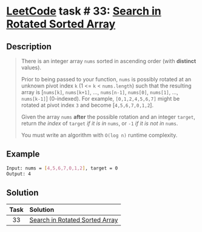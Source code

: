 # [LeetCode][leetcode] task # 33: [Search in Rotated Sorted Array][task]

Description
-----------

> There is an integer array `nums` sorted in ascending order
> (with **distinct** values).
> 
> Prior to being passed to your function,
> `nums` is possibly rotated at an unknown pivot index `k`
> (1 <= `k` < `nums.length`) such that the resulting array is
> [`nums[k]`, `nums[k+1]`, ..., `nums[n-1]`,
>  `nums[0]`, `nums[1]`, ..., `nums[k-1]`] (0-indexed).
> For example, `[0,1,2,4,5,6,7]` might be rotated
> at pivot index `3` and become [`4,5,6,7,0,1,2`].
>
> Given the array `nums` **after** the possible rotation
> and an integer `target`, return _the index_ of `target`
> _if it is in_ `nums`, or `-1` _if it is not in_ `nums`.
>
> You must write an algorithm with `O(log n)` runtime complexity.

Example
-------

```sh
Input: nums = [4,5,6,7,0,1,2], target = 0
Output: 4
```

Solution
--------

| Task | Solution                                   |
|:----:|:-------------------------------------------|
|  33  | [Search in Rotated Sorted Array][solution] |


[leetcode]: <http://leetcode.com/>
[task]: <https://leetcode.com/problems/search-in-rotated-sorted-array/>
[solution]: <https://github.com/wellaxis/witalis-jkit/blob/main/module/tasks/src/main/java/com/witalis/jkit/tasks/core/task/leetcode/h1/p33/option/Practice.java>

